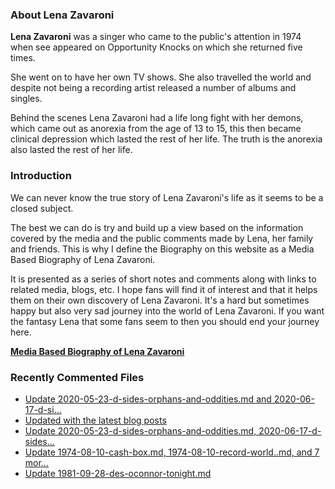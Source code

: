 ### About Lena Zavaroni

<p><strong>Lena Zavaroni</strong> was a singer who came to the public's attention in 1974 when see appeared on Opportunity Knocks on which she returned five times.</p>

<p>She went on to have her own TV shows. She also travelled the world and despite not being a recording artist released a number of albums and singles.</p>

<p>Behind the scenes Lena Zavaroni had a life long fight with her demons, which came out as anorexia from the age of 13 to 15, this then became clinical depression which lasted the rest of her life. The truth is the anorexia also lasted the rest of her life.</p>

### Introduction

<p>We can never know the true story of Lena Zavaroni's life as it seems to be a closed subject.</p>

<p>The best we can do is try and build up a view based on the information covered by the media and the public comments made by Lena, her family and friends. This is why I define the Biography on this website as a Media Based Biography of Lena Zavaroni.</p>

<p>It is presented as a series of short notes and comments along with links to related media, blogs, etc. I hope fans will find it of interest and that it helps them on their own discovery of Lena Zavaroni. It's a hard but sometimes happy but also very sad journey into the world of Lena Zavaroni. If you want the fantasy Lena that some fans seem to then you should end your journey here.</p>

<a href="https://fanzoflenazavaroni.github.io/1963-11-04-lena-zavaroni/"><strong>Media Based Biography of Lena Zavaroni</strong></a>

### Recently Commented Files

<!-- BLOG-POST-LIST:START -->
- [Update 2020-05-23-d-sides-orphans-and-oddities.md and 2020-06-17-d-si…](https://github.com/FanzOfLenaZavaroni/fanzoflenazavaroni.github.io/commit/599358fcd0a17246d0c21b684afb36937102f1f5)
- [Updated with the latest blog posts](https://github.com/FanzOfLenaZavaroni/fanzoflenazavaroni.github.io/commit/ab716946360d6d88e074d442a4a2454b1e4edbca)
- [Update 2020-05-23-d-sides-orphans-and-oddities.md, 2020-06-17-d-sides…](https://github.com/FanzOfLenaZavaroni/fanzoflenazavaroni.github.io/commit/6247a6f1df3dba04c1b98e1dd7a480e439668a8d)
- [Update 1974-08-10-cash-box.md, 1974-08-10-record-world..md, and 7 mor…](https://github.com/FanzOfLenaZavaroni/fanzoflenazavaroni.github.io/commit/50a7b04d339b0020992ddb476ccfd9d9f95094bc)
- [Update 1981-09-28-des-oconnor-tonight.md](https://github.com/FanzOfLenaZavaroni/fanzoflenazavaroni.github.io/commit/144cd63a2d2097d890aebdf4b3c3d5e74c0beffc)
<!-- BLOG-POST-LIST:END -->
